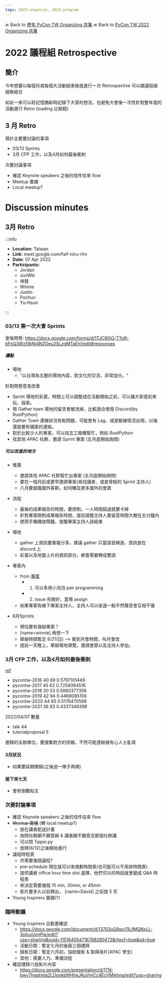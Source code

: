 ```yaml
---
tags: 2022-organize, 2022-program
---
```


🔙 Back to [歷年 PyCon TW Organizing 共筆](/ryPr7SFyP/%2FHM5mHCFKQCu7-W5ea8ITcw%3Fview)
🔙 Back to [PyCon TW 2022 Organizing 共筆](/F4qRbwIsQXWH5B6cZ6Pzyw)

# 2022 議程組 Retrospective
## 簡介
今年想要以每個月或每個大活動結束後就進行一次 Retrospective
可以跟議程組組聚結合

如此一來可以趁記憶猶新時記錄下大家的想法，也避免大會後一次性針對整年度的活動進行 Retro (loading 比較輕)


## 3 月 Retro
預計主要要討論的事項
- 03/13 Sprints
- 3月 CFP 工作，以及4月如何最後衝刺

次要討論事項
- 確認 Keynote speakers 之後的信件往來 flow
- Meetup 籌備
- Local meetup?

# Discussion minutes
## 3月 Retro
:::info
- **Location:** Taiwan
- **Link**: meet.google.com/fwf-ntru-rhn
- **Date:** 07 Apr 2022
- **Participants:**
    - Jordan
    - JunWei
    - 坤賢
    - Winnie
    - Justin
    - Pochun
    - Yu-Hsun

:::
### 03/13 第一次大會 Sprints
會後問卷: https://docs.google.com/forms/d/1TJC80jO-TToR-bFnQ3Wz56jNj4NZOeu2SLzgMTaElrI/edit#responses

##### 優點

- 場地
    - "以台灣為主題的場地內容，對文化的交流，非常加分。"


針對問卷意見改善

- Sprint 場地的彩蛋，時間上可以調整成在活動開始之前，可以讓大家提前來玩、探索。
- 用 Gather town 場地的留言會被洗掉，比較適合使用 Discord(by RustPython)
- Gather Town 連線狀況有點問題，可能會有 Lag、或是斷線情況出現，以後還是要有備案的連結。
- 對於比較少人的專案，可以找志工暗樁幫忙，例如 RustPython
- 找其他 APAC 社群，邀請 Sprint 專案 (五月底開始詢問)
 


##### 可以改進的地方
- 推廣
    - 邀請其他 APAC 社群幫忙出專案 (五月底開始詢問)
    - 要在一個月前或更早邀請專案(尋找講者、或是曾經的 Sprint 主持人)
    - 八月要面臨國外客群，如何觸及更多國外的會眾

- 流程
    - 最後的成果報告的時間，要控制，一人時間超過就要卡掉
    - 針對專案限制成果報告時間，提前提醒主持人要留意時間大概在五分鐘內
    - 使用手機播放鬧鐘，提醒專案主持人該結束

- 場地
    - gather 上資訊要重複分享，建議 gather 只當語音頻道，資訊放在 discord 上
    - 彩蛋以及地圖上片的資訊部分，都會需要轉成雙語

- 專案內
    - from [專案](https://discord.com/channels/752904426057892052/952771914944897094/953061594726805514)
        - 1. 可以多用小泡泡 pair programming
        - 2. issue 先開好，當場 assign
    - 如果專案有線下專案主持人，主持人可以坐遠一點不然聲音會互相干擾
- 8月Sprints
    - 預估要有幾組專案？
    - [name=winnie] 再想一下
    - 舉辦時間暫定 8/21(日) --> 衝到月會時間，叫月會改
    - 提前一天晚上，舉辦場地導覽，邀請會眾以及主持人參加。


### 3月 CFP 工作，以及4月如何最後衝刺

[ref](https://discord.com/channels/752904426057892052/755830692973379611/836130737979785246)
- pycontw-2016    40    69    0.5797101449
- pycontw-2017    45    62    0.7258064516
- pycontw-2018    30    53    0.5660377358
- pycontw-2019    42    94    0.4468085106
- pycontw-2020    44    85    0.5176470588
- pycontw-2021    36    83    0.4337349398


2022/04/07 數量

- talk 44
- tutorialproposal 5

邀稿的主辦單位，要搜集對方的信箱，不然可能連結被有心人士亂填

#### 3月狀況

- 如果要延期徵稿(之後過一陣子再開)

#### 接下來七天
- 會有倒數貼文

### 次要討論事項
- 確認 Keynote speakers 之後的信件往來 flow
- ~~Meetup 籌備~~ (轉 local meetup?)
    - 放在講者配送計畫
    - 詢問社群願不願意辦 & 講者願不願意去那個社群講
    - 可以問 Taipei.py
    - 放榜(6/12)之後開始進行
- 議程時程表
    - 共需要幾個議程?
    - pre-schedule 現在就可以來規劃時間表(也可能可以不用排時間表)
    - 提供講者 office hour time slot 選擇，他們可以的時段就會變成 Q&A 時程表
    - 來決定需要幾個 15 min, 30min, or 45min
    - 影片要多久以前釋出， [name=David] 之前說 5 天
- Young Inspirers 籌備(?)

### 臨時動議
- Young Inspirers 企劃書確認
    - https://docs.google.com/document/d/13703uQ9ocj11LfMQNxLL-3siluxUmjPw/edit?usp=sharing&ouid=115164054716788280472&rtpof=true&sd=true
    - 活動日期：暫定七月的後面三個禮拜
    - 錄影日期：暫定六月初，協助錄影 & 取得母片(APAC 學生)
    - 其他：需要人力、準備流程
- 確認禮拜六投影片內容
    - https://docs.google.com/presentation/d/1TN-bwy7hggtmla2LDgvkb9lHheJKuVmCc4EcVMikhng/edit?usp=sharing

### 